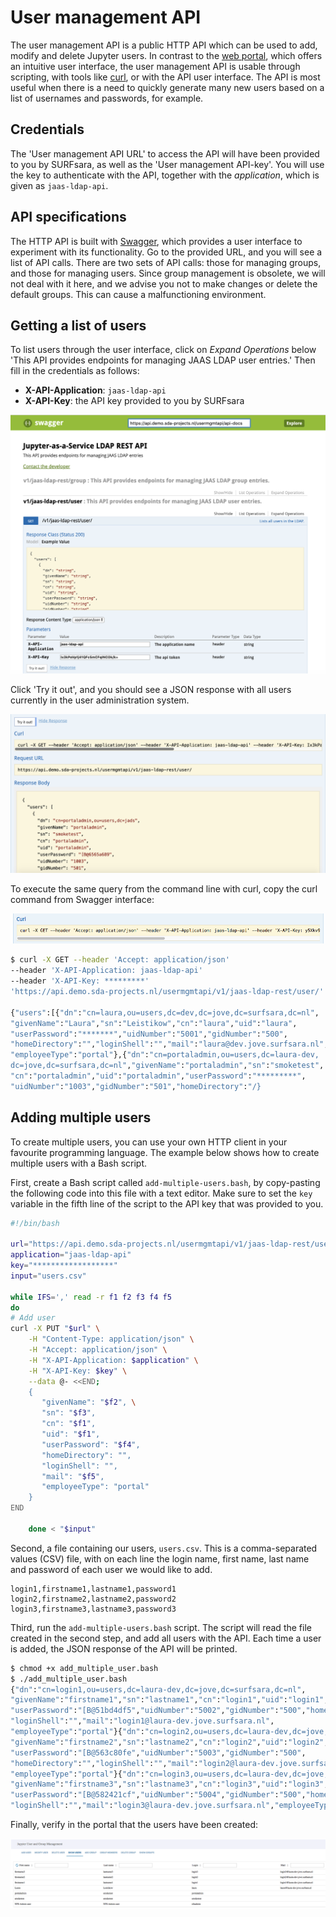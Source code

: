 # User management API
The user management API is a public HTTP API which can be used to add, modify and delete Jupyter users. In contrast to the [web portal](USERMANAGEMENT.md), which offers an intuitive user interface, the user management API is usable  through scripting, with tools like [curl](https://curl.haxx.se/), or with the API user interface. The API is most useful when there is a need to quickly generate many new users based on a list of usernames and passwords, for example.

## Credentials
The 'User management API URL' to access the API will have been provided to you by SURFsara, as well as the 'User management API-key'. You will use the key to authenticate with the API, together with the *application*, which is given as `jaas-ldap-api`.

## API specifications
The HTTP API is built with [Swagger](https://swagger.io/), which provides a user interface to experiment with its functionality. Go to the provided URL, and you will see a list of API calls. There are two sets of API calls: those for managing groups, and those for managing users. Since group management is obsolete, we will not deal with it here, and we advise you not to make changes or delete the default groups. This can cause a malfunctioning environment.

## Getting a list of users
To list users through the user interface, click on *Expand Operations* below 'This API provides endpoints for managing JAAS LDAP user entries.' Then fill in the credentials as follows:

* **X-API-Application**: `jaas-ldap-api`
* **X-API-Key**: the API key provided to you by SURFsara

![image](images/screenshot_swagger_users.png)

Click 'Try it out', and you should see a JSON response with all users currently in the user administration system.

![image](images/screenshot_swagger_users_output.png)

To execute the same query from the command line with curl, copy the curl command from Swagger interface:

![image](images/screenshot_swagger_users_curl.png)

```bash
$ curl -X GET --header 'Accept: application/json'
--header 'X-API-Application: jaas-ldap-api'
--header 'X-API-Key: *********'
'https://api.demo.sda-projects.nl/usermgmtapi/v1/jaas-ldap-rest/user/'

{"users":[{"dn":"cn=laura,ou=users,dc=dev,dc=jove,dc=surfsara,dc=nl",
"givenName":"Laura","sn":"Leistikow","cn":"laura","uid":"laura",
"userPassword":"*******","uidNumber":"5001","gidNumber":"500",
"homeDirectory":"","loginShell":"","mail":"laura@dev.jove.surfsara.nl",
"employeeType":"portal"},{"dn":"cn=portaladmin,ou=users,dc=laura-dev,
dc=jove,dc=surfsara,dc=nl","givenName":"portaladmin","sn":"smoketest",
"cn":"portaladmin","uid":"portaladmin","userPassword":"*********",
"uidNumber":"1003","gidNumber":"501","homeDirectory":"/}
```

## Adding multiple users
To create multiple users, you can use your own HTTP client in your favourite programming language. The example below shows how to create multiple users with a Bash script.

First, create a Bash script called `add-multiple-users.bash`, by copy-pasting the following code into this file with a text editor. Make sure to set the `key` variable in the fifth line of the script to the API key that was provided to you.

```bash
#!/bin/bash

url="https://api.demo.sda-projects.nl/usermgmtapi/v1/jaas-ldap-rest/user/"
application="jaas-ldap-api"
key="******************"
input="users.csv"

while IFS=',' read -r f1 f2 f3 f4 f5
do
# Add user
curl -X PUT "$url" \
    -H "Content-Type: application/json" \
    -H "Accept: application/json" \
    -H "X-API-Application: $application" \
    -H "X-API-Key: $key" \
    --data @- <<END;
    {
       "givenName": "$f2", \
       "sn": "$f3",
       "cn": "$f1",
       "uid": "$f1",
       "userPassword": "$f4",
       "homeDirectory": "",
       "loginShell": "",
       "mail": "$f5",
       "employeeType": "portal"
    }
END

    done < "$input"
```

Second, a file containing our users, `users.csv`. This is a comma-separated values (CSV) file, with on each line the login name, first name, last name and password of each user we would like to add.

```
login1,firstname1,lastname1,password1
login2,firstname2,lastname2,password2
login3,firstname3,lastname3,password3
```

Third, run the `add-multiple-users.bash` script. The script will read the file created in the second step, and add all users with the API. Each time a user is added, the JSON response of the API will be printed.

```bash
$ chmod +x add_multiple_user.bash
$ ./add_multiple_user.bash
{"dn":"cn=login1,ou=users,dc=laura-dev,dc=jove,dc=surfsara,dc=nl",
"givenName":"firstname1","sn":"lastname1","cn":"login1","uid":"login1",
"userPassword":"[B@51bd4df5","uidNumber":"5002","gidNumber":"500","homeDirectory":"",
"loginShell":"","mail":"login1@laura-dev.jove.surfsara.nl",
"employeeType":"portal"}{"dn":"cn=login2,ou=users,dc=laura-dev,dc=jove,dc=surfsara,dc=nl",
"givenName":"firstname2","sn":"lastname2","cn":"login2","uid":"login2",
"userPassword":"[B@563c80fe","uidNumber":"5003","gidNumber":"500",
"homeDirectory":"","loginShell":"","mail":"login2@laura-dev.jove.surfsara.nl",
"employeeType":"portal"}{"dn":"cn=login3,ou=users,dc=laura-dev,dc=jove,dc=surfsara,dc=nl",
"givenName":"firstname3","sn":"lastname3","cn":"login3","uid":"login3",
"userPassword":"[B@582421cf","uidNumber":"5004","gidNumber":"500","homeDirectory":"",
"loginShell":"","mail":"login3@laura-dev.jove.surfsara.nl","employeeType":"portal"}
```

Finally, verify in the portal that the users have been created:

![image](images/screenshot_portal_show_users.png)

